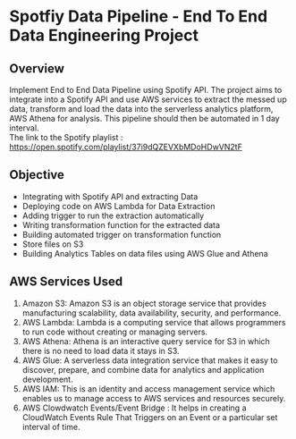 # Spotfiy Data Pipeline - End To End Data Engineering Project
## Overview
Implement End to End Data Pipeline using Spotify API. The project aims to integrate into a Spotify API and use AWS services to extract the messed up data, transform and 
load the data into the serverless analytics platform, AWS Athena for analysis. This pipeline should then be automated in 1 day interval.    
The link to the Spotify playlist : https://open.spotify.com/playlist/37i9dQZEVXbMDoHDwVN2tF

## Objective   
* Integrating with Spotify API and extracting Data
* Deploying code on AWS Lambda for Data Extraction
* Adding trigger to run the extraction automatically 
* Writing transformation function for the extracted data
* Building automated trigger on transformation function 
* Store files on S3
* Building Analytics Tables on data files using AWS Glue and Athena

## AWS Services Used
1. Amazon S3: Amazon S3 is an object storage service that provides manufacturing scalability, data availability, security, and performance.
2. AWS Lambda: Lambda is a computing service that allows programmers to run code without creating or managing servers.
3. AWS Athena: Athena is an interactive query service for S3 in which there is no need to load data it stays in S3.
4. AWS Glue: A serverless data integration service that makes it easy to discover, prepare, and combine data for analytics and application development.
5. AWS IAM: This is an identity and access management service which enables us to manage access to AWS services and resources securely.
6. AWS Clowdwatch Events/Event Bridge : It helps in creating a CloudWatch Events Rule That Triggers on an Event or a particular set interval of time.
